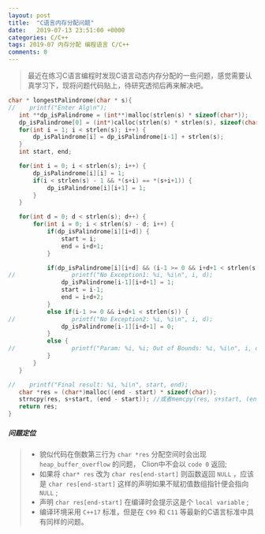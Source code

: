 ```yaml
---
layout: post
title:  "C语言内存分配问题"
date:   2019-07-13 23:51:00 +0000
categories: C/C++
tags: 2019-07 内存分配 编程语言 C/C++
comments: 0
---
```


> 最近在练习C语言编程时发现C语言动态内存分配的一些问题，感觉需要认真学习下，现将问题代码贴上，待研究透彻后再来解决吧。

```C
char * longestPalindrome(char * s){
//    printf("Enter Alg\n");
   int **dp_isPalindrome = (int**)malloc(strlen(s) * sizeof(char*));
   dp_isPalindrome[0] = (int*)calloc(strlen(s) * strlen(s), sizeof(char));
   for(int i = 1; i < strlen(s); i++) {
       dp_isPalindrome[i] = dp_isPalindrome[i-1] + strlen(s);
   }
   int start, end;

   for(int i = 0; i < strlen(s); i++) {
       dp_isPalindrome[i][i] = 1;
       if(i < strlen(s) - 1 && *(s+i) == *(s+i+1)) {
           dp_isPalindrome[i][i+1] = 1;
       }
   }

   for(int d = 0; d < strlen(s); d++) {
       for(int i = 0; i < strlen(s) - d; i++) {
           if(dp_isPalindrome[i][i+d]) {
               start = i;
               end = i+d+1;
           }

           if(dp_isPalindrome[i][i+d] && (i-1 >= 0 && i+d+1 < strlen(s)) && *(s+i-1) == *(s+i+d+1)) {
//                printf("No Exception1: %i, %i\n", i, d);
               dp_isPalindrome[i-1][i+d+1] = 1;
               start = i-1;
               end = i+d+2;
           }
           else if(i-1 >= 0 && i+d+1 < strlen(s)) {
//                printf("No Exception2: %i, %i\n", i, d);
               dp_isPalindrome[i-1][i+d+1] = 0;
           }
           else {
//                printf("Param: %i, %i; Out of Bounds: %i, %i\n", i, d, i-1, i+d+1);
           }
       }
   }

//    printf("Final result: %i, %i\n", start, end);
   char *res = (char*)malloc((end - start) * sizeof(char));
   strncpy(res, s+start, (end - start)); //或者memcpy(res, s+start, (end - start));
   return res;
}
```
##### 问题定位  
> + 貌似代码在倒数第三行为 `char *res` 分配空间时会出现 `heap_buffer_overflow` 的问题， Clion中不会以 `code 0` 返回;   
> + 如果将 `char* res` 改为 `char res[end-start]` 则函数返回 `NULL` ，应该是 `char res[end-start]` 这样的声明如果不赋初值数组指针便会指向 `NULL` ;  
> + 声明 `char res[end-start]` 在编译时会提示这是个 `local variable` ;  
> + 编译环境采用 `C++17` 标准，但是在 `C99` 和 `C11` 等最新的C语言标准中具有同样的问题。